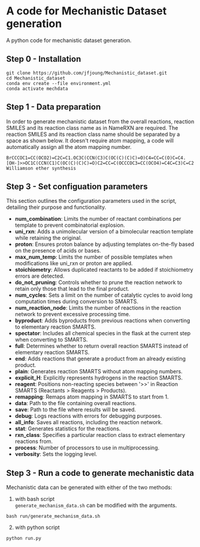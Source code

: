 # A code for Mechanistic Dataset generation
A python code for mechanistic dataset generation. 

## Step 0 - Installation
```shell
git clone https://github.com/jfjoung/Mechanistic_dataset.git
cd Mechanistic_dataset
conda env create --file environment.yml
conda activate mechdata
```

## Step 1 - Data preparation
In order to generate mechanistic dataset from the overall reactions, reaction SMILES and its reaction class name as in NameRXN are required. The reaction SMILES and its reaction class name should be separated by a space as shown below.
It doesn't require atom mapping, a code will automatically assign all the atom mapping number. 
```text
BrCCCOC1=CC(OCO2)=C2C=C1.OC3C(CCN(C3)C(OC(C)(C)C)=O)C4=CC=C(O)C=C4.[OH-]>>OC1C(CCN(C1)C(OC(C)(C)C)=O)C2=CC=C(OCCCOC3=CC(OCO4)=C4C=C3)C=C2 Williamson ether synthesis
```

## Step 3 - Set configuation parameters
This section outlines the configuration parameters used in the script, detailing their purpose and functionality.

- **num_combination**: Limits the number of reactant combinations per template to prevent combinatorial explosion.
- **uni_rxn**: Adds a unimolecular version of a bimolecular reaction template while retaining the original.
- **proton**: Ensures proton balance by adjusting templates on-the-fly based on the presence of acids or bases.
- **max_num_temp**: Limits the number of possible templates when modifications like uni_rxn or proton are applied.
- **stoichiometry**: Allows duplicated reactants to be added if stoichiometry errors are detected.
- **do_not_pruning**: Controls whether to prune the reaction network to retain only those that lead to the final product.
- **num_cycles**: Sets a limit on the number of catalytic cycles to avoid long computation times during conversion to SMARTS.
- **num_reaction_node**: Limits the number of reactions in the reaction network to prevent excessive processing time.
- **byproduct**: Adds byproducts from previous reactions when converting to elementary reaction SMARTS.
- **spectator**: Includes all chemical species in the flask at the current step when converting to SMARTS.
- **full**: Determines whether to return overall reaction SMARTS instead of elementary reaction SMARTS.
- **end**: Adds reactions that generate a product from an already existing product.
- **plain**: Generates reaction SMARTS without atom mapping numbers.
- **explicit_H**: Explicitly represents hydrogens in the reaction SMARTS.
- **reagent**: Positions non-reacting species between '>>' in Reaction SMARTS (Reactants > Reagents > Products).
- **remapping**: Remaps atom mapping in SMARTS to start from 1.
- **data**: Path to the file containing overall reactions.
- **save**: Path to the file where results will be saved.
- **debug**: Logs reactions with errors for debugging purposes.
- **all_info**: Saves all reactions, including the reaction network.
- **stat**: Generates statistics for the reactions.
- **rxn_class**: Specifies a particular reaction class to extract elementary reactions from.
- **process**: Number of processors to use in multiprocessing.
- **verbosity**: Sets the logging level.

## Step 3 - Run a code to generate mechanistic data

Mechanistic data can be generated with either of the two methods:
1. with bash script\
<code>generate_mechanism_data.sh</code> can be modified with the arguments. 
```shell
bash run/generate_mechanism_data.sh
```

2. with python script
```shell
python run.py
```
